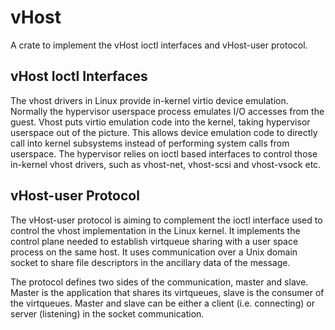 # vHost
A crate to implement the vHost ioctl interfaces and vHost-user protocol.

## vHost Ioctl Interfaces
The vhost drivers in Linux provide in-kernel virtio device emulation. Normally the hypervisor userspace process emulates I/O accesses from the guest. Vhost puts virtio emulation code into the kernel, taking hypervisor userspace out of the picture. This allows device emulation code to directly call into kernel subsystems instead of performing system calls from userspace. The hypervisor relies on ioctl based interfaces to control those in-kernel vhost drivers, such as vhost-net, vhost-scsi and vhost-vsock etc.

## vHost-user Protocol
The vHost-user protocol is aiming to complement the ioctl interface used to control the vhost implementation in the Linux kernel. It implements the control plane needed to establish virtqueue sharing with a user space process on the same host. It uses communication over a Unix domain socket to share file descriptors in the ancillary data of the message.

The protocol defines two sides of the communication, master and slave. Master is the application that shares its virtqueues, slave is the consumer of the virtqueues. Master and slave can be either a client (i.e. connecting) or server (listening) in the socket communication.

